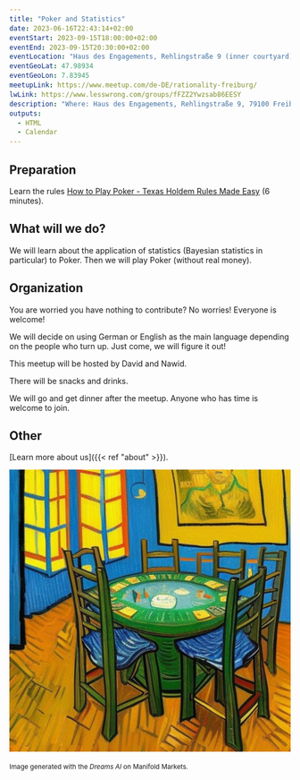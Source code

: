 ```yaml
---
title: "Poker and Statistics"
date: 2023-06-16T22:43:14+02:00
eventStart: 2023-09-15T18:00:00+02:00
eventEnd: 2023-09-15T20:30:00+02:00
eventLocation: "Haus des Engagements, Rehlingstraße 9 (inner courtyard), 79100 Freiburg"
eventGeoLat: 47.98934
eventGeoLon: 7.83945
meetupLink: https://www.meetup.com/de-DE/rationality-freiburg/
lwLink: https://www.lesswrong.com/groups/fFZZ2Ywzsab86EESY
description: "Where: Haus des Engagements, Rehlingstraße 9, 79100 Freiburg. When: Friday, September 15th 2023 at 18:00 hours CEST."
outputs:
  - HTML
  - Calendar
---
```


## Preparation

Learn the rules [How to Play Poker - Texas Holdem Rules Made
Easy](https://www.youtube.com/watch?v=GAoR9ji8D6A) (6 minutes).


## What will we do?

We will learn about the application of statistics (Bayesian statistics in
particular) to Poker. Then we will play Poker (without real money).


## Organization

You are worried you have nothing to contribute? No worries! Everyone is
welcome!

We will decide on using German or English as the main language depending on the
people who turn up. Just come, we will figure it out!

This meetup will be hosted by David and Nawid.

There will be snacks and drinks.

We will go and get dinner after the meetup. Anyone who has time is welcome to
join.


## Other

[Learn more about us]({{< ref "about" >}}).

![Description](cover.png "Description")

<small>Image generated with the _Dreams AI_ on Manifold Markets.</small>
